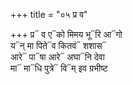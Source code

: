+++
title = "०५ प्र व"

+++
प्र᳓ व ए᳓को मिमय भू᳓रि आ᳓गो  
य᳓न् मा पिते᳓व कितवं᳓ शशास᳓  
आरे᳓ पा᳓षा आरे᳓ अघा᳓नि देवा  
मा᳓ मा᳓धि पुत्रे᳓ वि᳓म् इव ग्रभीष्ट